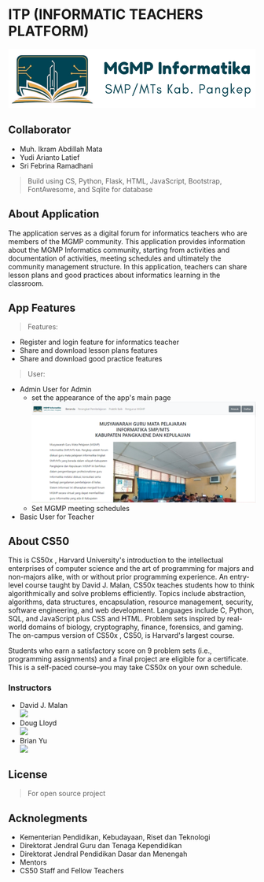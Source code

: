 # ITP (INFORMATIC TEACHERS PLATFORM)
<img src="./static/images/logo_panjang.png" height="120px">

## Collaborator
- Muh. Ikram Abdillah Mata
- Yudi Arianto Latief
- Sri Febrina Ramadhani

> Build using CS, Python, Flask, HTML, JavaScript, Bootstrap, FontAwesome, and Sqlite for database

## About Application
The application serves as a digital forum for informatics teachers who are members of the MGMP community. This application provides information about the MGMP Informatics community, starting from activities and documentation of activities, meeting schedules and ultimately the community management structure. In this application, teachers can share lesson plans and good practices about informatics learning in the classroom.

## App Features
> Features:
  - Register and login feature for informatics teacher
  - Share and download lesson plans features
  - Share and download good practice features
> User:
  - Admin User for Admin
    + set the appearance of the app's main page<br>
      <img src="./static/images/screenshot/menu_awal.png">
    + Set MGMP meeting schedules
      <img src=""> 
  - Basic User for Teacher

## About CS50
This is CS50x , Harvard University's introduction to the intellectual enterprises of computer science and the art of programming for majors and non-majors alike, with or without prior programming experience. An entry-level course taught by David J. Malan, CS50x teaches students how to think algorithmically and solve problems efficiently. Topics include abstraction, algorithms, data structures, encapsulation, resource management, security, software engineering, and web development. Languages include C, Python, SQL, and JavaScript plus CSS and HTML. Problem sets inspired by real-world domains of biology, cryptography, finance, forensics, and gaming. The on-campus version of CS50x , CS50, is Harvard's largest course. 

Students who earn a satisfactory score on 9 problem sets (i.e., programming assignments) and a final project are eligible for a certificate. This is a self-paced course–you may take CS50x on your own schedule.

### Instructors
- David J. Malan<br>
  <img src="https://pll.harvard.edu/sites/default/files/styles/1_1_xsmall/public/faculty/malan-sq.jpg?itok=h2GJJRFd">
- Doug Lloyd<br>
  <img src="https://pll.harvard.edu/sites/default/files/styles/1_1_xsmall/public/faculty/doug-lloyd110x110.jpg?itok=-IEGG-DA">
- Brian Yu<br>
  <img src="https://pll.harvard.edu/sites/default/files/styles/1_1_xsmall/public/faculty/Screen%20Shot%202020-11-24%20at%2011.46.25%20AM.png?itok=IoLFNl2v">

## License
> For open source project

## Acknolegments
- Kementerian Pendidikan, Kebudayaan, Riset dan Teknologi
- Direktorat Jendral Guru dan Tenaga Kependidikan
- Direktorat Jendral Pendidikan Dasar dan Menengah
- Mentors
- CS50 Staff and Fellow Teachers
